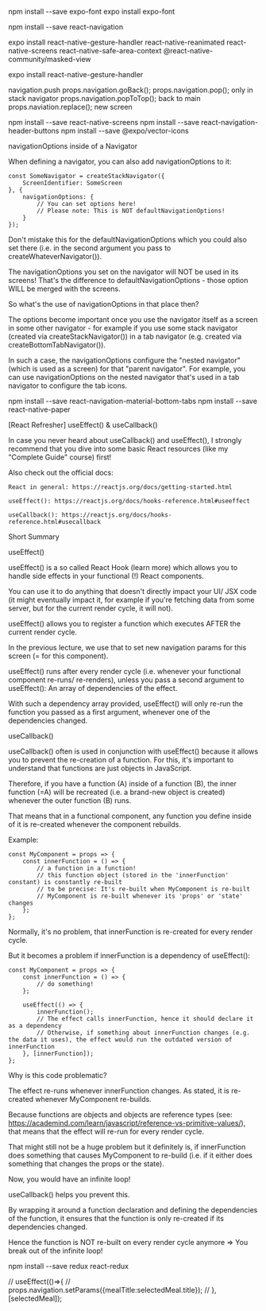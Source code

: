 npm install --save expo-font
expo install expo-font

npm install --save react-navigation

expo install react-native-gesture-handler react-native-reanimated react-native-screens react-native-safe-area-context @react-native-community/masked-view

expo install react-native-gesture-handler

navigation.push
props.navigation.goBack();
props.navigation.pop(); only in stack navigator
      props.navigation.popToTop(); back to main 
      props.naviation.replace(); new screen

npm install --save react-native-screens
npm install --save react-navigation-header-buttons
npm install --save @expo/vector-icons


navigationOptions inside of a Navigator

When defining a navigator, you can also add navigationOptions to it:

    const SomeNavigator = createStackNavigator({
        ScreenIdentifier: SomeScreen
    }, {
        navigationOptions: {
            // You can set options here!
            // Please note: This is NOT defaultNavigationOptions!
        }
    });

Don't mistake this for the defaultNavigationOptions which you could also set there (i.e. in the second argument you pass to createWhateverNavigator()).

The navigationOptions you set on the navigator will NOT be used in its screens! That's the difference to defaultNavigationOptions - those option WILL be merged with the screens.

So what's the use of navigationOptions in that place then?

The options become important once you use the navigator itself as a screen in some other navigator - for example if you use some stack navigator (created via createStackNavigator()) in a tab navigator (e.g. created via createBottomTabNavigator()).

In such a case, the navigationOptions configure the "nested navigator" (which is used as a screen) for that "parent navigator". For example, you can use navigationOptions on the nested navigator that's used in a tab navigator to configure the tab icons.



npm install --save react-navigation-material-bottom-tabs
npm install --save react-native-paper


[React Refresher] useEffect() & useCallback()

In case you never heard about useCallback() and useEffect(), I strongly recommend that you dive into some basic React resources (like my "Complete Guide" course) first!

Also check out the official docs:

    React in general: https://reactjs.org/docs/getting-started.html

    useEffect(): https://reactjs.org/docs/hooks-reference.html#useeffect

    useCallback(): https://reactjs.org/docs/hooks-reference.html#usecallback

Short Summary

useEffect()

useEffect() is a so called React Hook (learn more) which allows you to handle side effects in your functional (!) React components.

You can use it to do anything that doesn't directly impact your UI/ JSX code (it might eventually impact it, for example if you're fetching data from some server, but for the current render cycle, it will not).

useEffect() allows you to register a function which executes AFTER the current render cycle.

In the previous lecture, we use that to set new navigation params for this screen (= for this component).

useEffect() runs after every render cycle (i.e. whenever your functional component re-runs/ re-renders), unless you pass a second argument to useEffect(): An array of dependencies of the effect.

With such a dependency array provided, useEffect() will only re-run the function you passed as a first argument, whenever one of the dependencies changed.


useCallback()

useCallback() often is used in conjunction with useEffect() because it allows you to prevent the re-creation of a function. For this, it's important to understand that functions are just objects in JavaScript.

Therefore, if you have a function (A) inside of a function (B), the inner function (=A) will be recreated (i.e. a brand-new object is created) whenever the outer function (B) runs.

That means that in a functional component, any function you define inside of it is re-created whenever the component rebuilds.

Example:

    const MyComponent = props => {
        const innerFunction = () => {
            // a function in a function!
            // this function object (stored in the 'innerFunction' constant) is constantly re-built
            // to be precise: It's re-built when MyComponent is re-built 
            // MyComponent is re-built whenever its 'props' or 'state' changes
        };
    };

Normally, it's no problem, that innerFunction is re-created for every render cycle.

But it becomes a problem if innerFunction is a dependency of useEffect():

    const MyComponent = props => {
        const innerFunction = () => {
            // do something!
        };
     
        useEffect(() => {
            innerFunction();
            // The effect calls innerFunction, hence it should declare it as a dependency
            // Otherwise, if something about innerFunction changes (e.g. the data it uses), the effect would run the outdated version of innerFunction
        }, [innerFunction]);
    };

Why is this code problematic?

The effect re-runs whenever innerFunction changes. As stated, it is re-created whenever MyComponent re-builds.

Because functions are objects and objects are reference types (see: https://academind.com/learn/javascript/reference-vs-primitive-values/), that means that the effect will re-run for every render cycle.

That might still not be a huge problem but it definitely is, if innerFunction does something that causes MyComponent to re-build (i.e. if it either does something that changes the props or the state).

Now, you would have an infinite loop!

useCallback() helps you prevent this.

By wrapping it around a function declaration and defining the dependencies of the function, it ensures that the function is only re-created if its dependencies changed.

Hence the function is NOT re-built on every render cycle anymore => You break out of the infinite loop!



npm install --save redux react-redux


  // useEffect(()=>{
  //   props.navigation.setParams({mealTitle:selectedMeal.title});
  // },[selectedMeal]);
